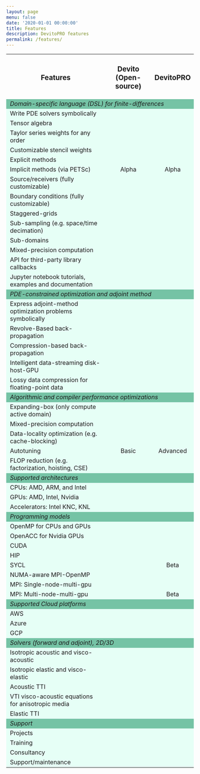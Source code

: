 ```yaml
---
layout: page
menu: false
date: '2020-01-01 00:00:00'
title: Features
description: DevitoPRO features
permalink: /features/
---
```


<table>
    <tr align="center">
      <td class="top aligned"><h3 class="ui header"><b>Features</b></h3></td>
      <td class="top aligned"><h3 class="ui header"><b>Devito (Open-source)</b></h3></td>
      <td class="top aligned"><h3 class="ui header"><b>DevitoPRO</b></h3></td>
    </tr>
    <tr align="left" bgcolor="#75C3A5">
        <td style="padding-left:10px" colspan="5"><i>Domain-specific language (DSL) for finite-differences</i></td>
    </tr>
    <tr align="center" bgcolor="#e6fff6">
      <td align="left" style="padding-left:10px">Write PDE solvers symbolically</td>
      <td><i class="fas fa-check text-xl"></i></td>
      <td><i class="fas fa-check text-xl"></i></td>
    </tr>
    <tr align="center" bgcolor="#e6fff6">
      <td align="left" style="padding-left:10px">Tensor algebra</td>
      <td><i class="fas fa-check text-xl"></i></td>
      <td><i class="fas fa-check text-xl"></i></td>
    </tr>
    <tr align="center" bgcolor="#e6fff6">
      <td align="left" style="padding-left:10px">Taylor series weights for any order</td>
      <td><i class="fas fa-check text-xl"></i></td>
      <td><i class="fas fa-check text-xl"></i></td>
    </tr>
    <tr align="center" bgcolor="#e6fff6">
      <td align="left" style="padding-left:10px">Customizable stencil weights</td>
      <td><i class="fas fa-check text-xl"></i></td>
      <td><i class="fas fa-check text-xl"></i></td>
    </tr>
    <tr align="center" bgcolor="#e6fff6">
      <td align="left" style="padding-left:10px">Explicit methods</td>
      <td><i class="fas fa-check text-xl"></i></td>
      <td><i class="fas fa-check text-xl"></i></td>
    </tr>
    <tr align="center" bgcolor="#e6fff6">
      <td align="left" style="padding-left:10px">Implicit methods (via PETSc)</td>
      <td>Alpha</td>
      <td>Alpha</td>
    </tr>
    <tr align="center" bgcolor="#e6fff6">
      <td align="left" style="padding-left:10px">Source/receivers (fully customizable)</td>
      <td><i class="fas fa-check text-xl"></i></td>
      <td><i class="fas fa-check text-xl"></i></td>
    </tr>
    <tr align="center" bgcolor="#e6fff6">
      <td align="left" style="padding-left:10px">Boundary conditions (fully customizable)</td>
      <td><i class="fas fa-check text-xl"></i></td>
      <td><i class="fas fa-check text-xl"></i></td>
    </tr>
    <tr align="center" bgcolor="#e6fff6">
      <td align="left" style="padding-left:10px">Staggered-grids</td>
      <td><i class="fas fa-check text-xl"></i></td>
      <td><i class="fas fa-check text-xl"></i></td>
    </tr>
    <tr align="center" bgcolor="#e6fff6">
      <td align="left" style="padding-left:10px">Sub-sampling (e.g. space/time decimation)</td>
      <td><i class="fas fa-check text-xl"></i></td>
      <td><i class="fas fa-check text-xl"></i></td>
    </tr>
    <tr align="center" bgcolor="#e6fff6">
      <td align="left" style="padding-left:10px">Sub-domains</td>
      <td><i class="fas fa-check text-xl"></i></td>
      <td><i class="fas fa-check text-xl"></i></td>
    </tr>
    <tr align="center" bgcolor="#e6fff6">
      <td align="left" style="padding-left:10px">Mixed-precision computation</td>
      <td></td>
      <td><i class="fas fa-check text-xl"></i></td>
    </tr>
    <tr align="center" bgcolor="#e6fff6">
      <td align="left" style="padding-left:10px">API for third-party library callbacks</td>
      <td></td>
      <td><i class="fas fa-check text-xl"></i></td>
    </tr>
    <tr align="center" bgcolor="#e6fff6">
      <td align="left" style="padding-left:10px">Jupyter notebook tutorials, examples and documentation</td>
      <td><i class="fas fa-check text-xl"></i></td>
      <td><i class="fas fa-check text-xl"></i></td>
    </tr>
    <tr align="left" bgcolor="#75C3A5">
        <td style="padding-left:10px" colspan="5"><i>PDE-constrained optimization and adjoint method</i></td>
    </tr>
    <tr align="center" bgcolor="#e6fff6">
      <td align="left" style="padding-left:10px">Express adjoint-method optimization problems symbolically</td>
      <td><i class="fas fa-check text-xl"></i></td>
      <td><i class="fas fa-check text-xl"></i></td>
    </tr>
    <tr align="center" bgcolor="#e6fff6">
      <td align="left" style="padding-left:10px">Revolve-Based back-propagation</td>
      <td><i class="fas fa-check text-xl"></i></td>
      <td><i class="fas fa-check text-xl"></i></td>
    </tr>
    <tr align="center" bgcolor="#e6fff6">
      <td align="left" style="padding-left:10px">Compression-based back-propagation</td>
      <td></td>
      <td><i class="fas fa-check text-xl"></i></td>
    </tr>
    <tr align="center" bgcolor="#e6fff6">
      <td align="left" style="padding-left:10px">Intelligent data-streaming disk-host-GPU</td>
      <td></td>
      <td><i class="fas fa-check text-xl"></i></td>
    </tr>
    <tr align="center" bgcolor="#e6fff6">
      <td align="left" style="padding-left:10px">Lossy data compression for floating-point data</td>
      <td></td>
      <td><i class="fas fa-check text-xl"></i></td>
    </tr>
    <tr align="left" bgcolor="#75C3A5">
        <td style="padding-left:10px" colspan="5"><i>Algorithmic and compiler performance optimizations</i></td>
    </tr>
    <tr align="center" bgcolor="#e6fff6">
      <td align="left" style="padding-left:10px">Expanding-box (only compute active domain)</td>
      <td></td>
      <td><i class="fas fa-check text-xl"></i></td>
    </tr>
    <tr align="center" bgcolor="#e6fff6">
      <td align="left" style="padding-left:10px">Mixed-precision computation</td>
      <td></td>
      <td><i class="fas fa-check text-xl"></i></td>
    </tr>
    <tr align="center" bgcolor="#e6fff6">
      <td align="left" style="padding-left:10px">Data-locality optimization (e.g. cache-blocking)</td>
      <td></td>
      <td><i class="fas fa-check text-xl"></i></td>
    </tr>
    <tr align="center" bgcolor="#e6fff6">
      <td align="left" style="padding-left:10px">Autotuning</td>
      <td>Basic</td>
      <td>Advanced</td>
    </tr>
    <tr align="center" bgcolor="#e6fff6">
      <td align="left" style="padding-left:10px">FLOP reduction (e.g. factorization, hoisting, CSE)</td>
      <td><i class="fas fa-check text-xl"></i></td>
      <td><i class="fas fa-check text-xl"></i></td>
    </tr>
    <tr align="left" bgcolor="#75C3A5">
        <td style="padding-left:10px" colspan="5"><i>Supported architectures</i></td>
    </tr>
    <tr align="center" bgcolor="#e6fff6">
      <td align="left" style="padding-left:10px">CPUs: AMD, ARM, and Intel</td>
      <td><i class="fas fa-check text-xl"></i></td>
      <td><i class="fas fa-check text-xl"></i></td>
    </tr>
    <tr align="center" bgcolor="#e6fff6">
      <td align="left" style="padding-left:10px">GPUs: AMD, Intel, Nvidia</td>
      <td><i class="fas fa-check text-xl"></i></td>
      <td><i class="fas fa-check text-xl"></i></td>
    </tr>
    <tr align="center" bgcolor="#e6fff6">
      <td align="left" style="padding-left:10px">Accelerators: Intel KNC, KNL</td>
      <td><i class="fas fa-check text-xl"></i></td>
      <td><i class="fas fa-check text-xl"></i></td>
    </tr>
    <tr align="left" bgcolor="#75C3A5">
        <td style="padding-left:10px" colspan="5"><i>Programming models</i></td>
    </tr>
    <tr align="center" bgcolor="#e6fff6">
      <td align="left" style="padding-left:10px">OpenMP for CPUs and GPUs</td>
      <td><i class="fas fa-check text-xl"></i></td>
      <td><i class="fas fa-check text-xl"></i></td>
    </tr>  
    <tr align="center" bgcolor="#e6fff6">
      <td align="left" style="padding-left:10px">OpenACC for Nvidia GPUs</td>
      <td><i class="fas fa-check text-xl"></i></td>
      <td><i class="fas fa-check text-xl"></i></td>
    </tr>
    <tr align="center" bgcolor="#e6fff6">
      <td align="left" style="padding-left:10px">CUDA</td>
      <td></td>
      <td><i class="fas fa-check text-xl"></i></td>
    </tr>
    <tr align="center" bgcolor="#e6fff6">
      <td align="left" style="padding-left:10px">HIP</td>
      <td></td>
      <td><i class="fas fa-check text-xl"></i></td>
    </tr>
    <tr align="center" bgcolor="#e6fff6">
      <td align="left" style="padding-left:10px">SYCL</td>
      <td></td>
      <td>Beta</td>
    </tr>
    <tr align="center" bgcolor="#e6fff6">
      <td align="left" style="padding-left:10px">NUMA-aware MPI-OpenMP</td>
      <td><i class="fas fa-check text-xl"></i></td>
      <td><i class="fas fa-check text-xl"></i></td>
    </tr>
    <tr align="center" bgcolor="#e6fff6">
      <td align="left" style="padding-left:10px">MPI: Single-node-multi-gpu</td>
      <td></td>
      <td><i class="fas fa-check text-xl"></i></td>
    </tr>    
    <tr align="center" bgcolor="#e6fff6">
      <td align="left" style="padding-left:10px">MPI: Multi-node-multi-gpu</td>
      <td></td>
      <td>Beta</td>
    </tr>
    <tr align="left" bgcolor="#75C3A5">
        <td style="padding-left:10px" colspan="5"><i>Supported Cloud platforms</i></td>
    </tr>
    <tr align="center" bgcolor="#e6fff6">
      <td align="left" style="padding-left:10px">AWS</td>
      <td></td>
      <td><i class="fas fa-check text-xl"></i></td>
    </tr>
    <tr align="center" bgcolor="#e6fff6">
      <td align="left" style="padding-left:10px">Azure</td>
      <td></td>
      <td><i class="fas fa-check text-xl"></i></td>
    </tr>
    <tr align="center" bgcolor="#e6fff6">
      <td align="left" style="padding-left:10px">GCP</td>
      <td></td>
      <td><i class="fas fa-check text-xl"></i></td>
    </tr>
    <tr align="left" bgcolor="#75C3A5">
        <td style="padding-left:10px" colspan="5"><i>Solvers (forward and adjoint), 2D/3D</i></td>
    </tr>
    <tr align="center" bgcolor="#e6fff6">
      <td align="left" style="padding-left:10px">Isotropic acoustic and visco-acoustic</td>
      <td><i class="fas fa-check text-xl"></i></td>
      <td><i class="fas fa-check text-xl"></i></td>
    </tr>
    <tr align="center" bgcolor="#e6fff6">
      <td align="left" style="padding-left:10px">Isotropic elastic and visco-elastic</td>
      <td><i class="fas fa-check text-xl"></i></td>
      <td><i class="fas fa-check text-xl"></i></td>
    </tr>
    <tr align="center" bgcolor="#e6fff6">
      <td align="left" style="padding-left:10px">Acoustic TTI</td>
      <td><i class="fas fa-check text-xl"></i></td>
      <td><i class="fas fa-check text-xl"></i></td>
    </tr>
    <tr align="center" bgcolor="#e6fff6">
      <td align="left" style="padding-left:10px">VTI visco-acoustic equations for anisotropic media</td>
      <td></td>
      <td><i class="fas fa-check text-xl"></i></td>
    </tr>
    <tr align="center" bgcolor="#e6fff6">
      <td align="left" style="padding-left:10px">Elastic TTI</td>
      <td></td>
      <td><i class="fas fa-check text-xl"></i></td>
    </tr>
    <tr align="left" bgcolor="#75C3A5">
        <td style="padding-left:10px" colspan="5"><i>Support</i></td>
    </tr>
    <tr align="center" bgcolor="#e6fff6">
      <td align="left" style="padding-left:10px">Projects</td>
      <td></td>
      <td><i class="fas fa-check text-xl"></i></td>
    </tr>
    <tr align="center" bgcolor="#e6fff6">
      <td align="left" style="padding-left:10px">Training</td>
      <td></td>
      <td><i class="fas fa-check text-xl"></i></td>
    </tr> 
    <tr align="center" bgcolor="#e6fff6">
      <td align="left" style="padding-left:10px">Consultancy</td>
      <td></td>
      <td><i class="fas fa-check text-xl"></i></td>
    </tr>
    <tr align="center" bgcolor="#e6fff6">
      <td align="left" style="padding-left:10px">Support/maintenance</td>
      <td></td>
      <td><i class="fas fa-check text-xl"></i></td>
    </tr>
</table>
